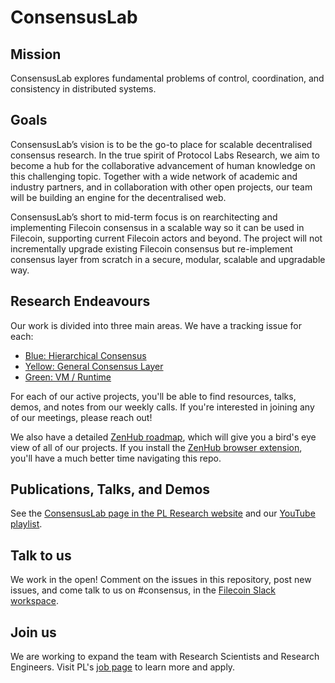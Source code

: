 
# ConsensusLab

## Mission

ConsensusLab explores fundamental problems of control, coordination, and consistency in distributed systems.

## Goals

ConsensusLab’s vision is to be the go-to place for scalable decentralised consensus research. In the true spirit of Protocol Labs Research, we aim to become a hub for the collaborative advancement of human knowledge on this challenging topic. Together with a wide network of academic and industry partners, and in collaboration with other open projects, our team will be building an engine for the decentralised web.

ConsensusLab’s short to mid-term focus is on rearchitecting and implementing Filecoin consensus in a scalable way so it can be used in Filecoin, supporting current Filecoin actors and beyond. The project will not incrementally upgrade existing Filecoin consensus but re-implement consensus layer from scratch in a secure, modular, scalable and upgradable way.

## Research Endeavours

Our work is divided into three main areas. We have a tracking issue for each:
* [Blue: Hierarchical Consensus](https://github.com/protocol/ConsensusLab/issues/3)
* [Yellow: General Consensus Layer](https://github.com/protocol/ConsensusLab/issues/2)
* [Green: VM / Runtime](https://github.com/protocol/ConsensusLab/issues/1)

For each of our active projects, you'll be able to find resources, talks, demos, and notes from our weekly calls. If you're interested in joining any of our meetings, please reach out!

We also have a detailed [ZenHub roadmap](https://app.zenhub.com/workspaces/consensuslab-60f84a7fa2395a0011e4134c/roadmap?invite=true), which will give you a bird's eye view of all of our projects. If you install the [ZenHub browser extension](https://www.zenhub.com/extension), you'll have a much better time navigating this repo.

## Publications, Talks, and Demos

See the [ConsensusLab page in the PL Research website](https://research.protocol.ai/groups/consensuslab/) and our [YouTube playlist](https://www.youtube.com/playlist?list=PLhuBigpl7lqtqT8HLuk0mLVeG76Koa9St).

## Talk to us

We work in the open! Comment on the issues in this repository, post new issues, and come talk to us on #consensus, in the [Filecoin Slack workspace](https://filecoin.io/slack).

## Join us

We are working to expand the team with Research Scientists and Research Engineers. Visit PL's [job page](https://protocol.ai/join/) to learn more and apply.
